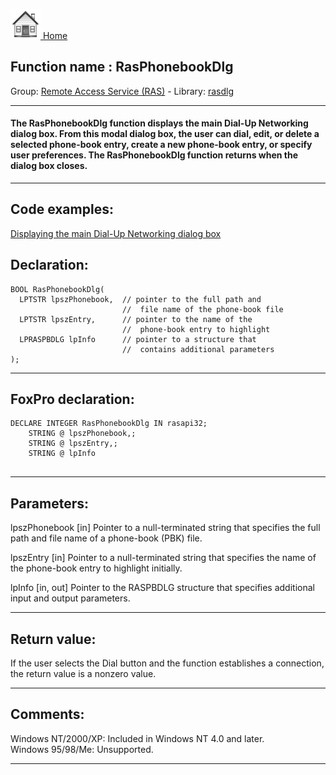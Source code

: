 [<img src="../../images/home.png"> Home ](https://github.com/VFPX/Win32API)  

## Function name : RasPhonebookDlg
Group: [Remote Access Service (RAS)](../../functions_group.md#Remote_Access_Service_(RAS))  -  Library: [rasdlg](../../Libraries.md#rasdlg)  
***  


#### The RasPhonebookDlg function displays the main Dial-Up Networking dialog box. From this modal dialog box, the user can dial, edit, or delete a selected phone-book entry, create a new phone-book entry, or specify user preferences. The RasPhonebookDlg function returns when the dialog box closes.
***  


## Code examples:
[Displaying the main Dial-Up Networking dialog box](../../samples/sample_331.md)  

## Declaration:
```foxpro  
BOOL RasPhonebookDlg(
  LPTSTR lpszPhonebook,  // pointer to the full path and
                         //  file name of the phone-book file
  LPTSTR lpszEntry,      // pointer to the name of the
                         //  phone-book entry to highlight
  LPRASPBDLG lpInfo      // pointer to a structure that
                         //  contains additional parameters
);  
```  
***  


## FoxPro declaration:
```foxpro  
DECLARE INTEGER RasPhonebookDlg IN rasapi32;
	STRING @ lpszPhonebook,;
	STRING @ lpszEntry,;
	STRING @ lpInfo
  
```  
***  


## Parameters:
lpszPhonebook 
[in] Pointer to a null-terminated string that specifies the full path and file name of a phone-book (PBK) file.

lpszEntry 
[in] Pointer to a null-terminated string that specifies the name of the phone-book entry to highlight initially.

lpInfo 
[in, out] Pointer to the RASPBDLG structure that specifies additional input and output parameters.  
***  


## Return value:
If the user selects the Dial button and the function establishes a connection, the return value is a nonzero value.  
***  


## Comments:
Windows NT/2000/XP: Included in Windows NT 4.0 and later.  
Windows 95/98/Me: Unsupported.  
  
***  

